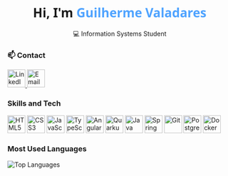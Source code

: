 <h1 align="center" style="font-family: 'Segoe UI', sans-serif; font-weight: 700;">
  Hi, I'm <span style="color:#4fa3ff;">Guilherme Valadares</span>
</h1>

<p align="center">
  💻 Information Systems Student
</p>

<h3>📫 Contact</h3>
<p align="left">
  <a href="https://linkedin.com/in/guilhermevaladaresjalles/" target="_blank">
    <img src="https://cdn.jsdelivr.net/gh/devicons/devicon/icons/linkedin/linkedin-original.svg" height="40" alt="LinkedIn" />
  </a>
  <a href="mailto:guilhermevaladares007@gmail.com" target="_blank">
    <img src="https://cdn-icons-png.flaticon.com/512/561/561127.png" height="40" alt="Email" />
  </a>
</p>

<h3> Skills and Tech</h3>
<p align="left">
  <img src="https://cdn.jsdelivr.net/gh/devicons/devicon/icons/html5/html5-original.svg" height="40" alt="HTML5" />
  <img src="https://cdn.jsdelivr.net/gh/devicons/devicon/icons/css3/css3-original.svg" height="40" alt="CSS3" />
  <img src="https://cdn.jsdelivr.net/gh/devicons/devicon/icons/javascript/javascript-original.svg" height="40" alt="JavaScript" />
  <img src="https://cdn.jsdelivr.net/gh/devicons/devicon/icons/typescript/typescript-original.svg" height="40" alt="TypeScript" />
  <img src="https://cdn.jsdelivr.net/gh/devicons/devicon/icons/angularjs/angularjs-original.svg" height="40" alt="Angular" />
  <img src="https://cdn.jsdelivr.net/gh/devicons/devicon/icons/quarkus/quarkus-original.svg" height="40" alt="Quarkus" />
  <img src="https://cdn.jsdelivr.net/gh/devicons/devicon/icons/java/java-original.svg" height="40" alt="Java" />
  <img src="https://cdn.jsdelivr.net/gh/devicons/devicon/icons/spring/spring-original.svg" height="40" alt="Spring" />
  <img src="https://cdn.jsdelivr.net/gh/devicons/devicon/icons/git/git-original.svg" height="40" alt="Git" />
  <img src="https://cdn.jsdelivr.net/gh/devicons/devicon/icons/postgresql/postgresql-original.svg" height="40" alt="PostgreSQL" />
  <img src="https://cdn.jsdelivr.net/gh/devicons/devicon/icons/docker/docker-original.svg" height="40" alt="Docker" />
</p>

<h3> Most Used Languages</h3>
<p align="left">
  <img src="https://github-readme-stats.vercel.app/api/top-langs/?username=guilherme2k24&layout=compact&theme=radical" alt="Top Languages" />
</p>
